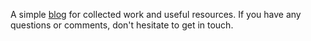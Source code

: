 A simple [blog](https://alrichardbollans.github.io/scratch/) for collected work and useful resources. If you have any questions or comments, don't hesitate
to get in touch.